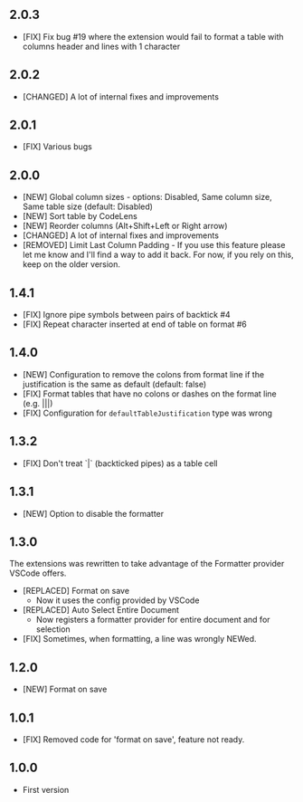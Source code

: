## 2.0.3

* [FIX] Fix bug #19 where the extension would fail to format a table with columns header and lines with 1 character

## 2.0.2

* [CHANGED] A lot of internal fixes and improvements 

## 2.0.1

* [FIX] Various bugs


## 2.0.0

* [NEW] Global column sizes - options: Disabled, Same column size, Same table size (default: Disabled)
* [NEW] Sort table by CodeLens
* [NEW] Reorder columns (Alt+Shift+Left or Right arrow)
* [CHANGED] A lot of internal fixes and improvements 
* [REMOVED] Limit Last Column Padding - If you use this feature please let me know and I'll find a way to add it back. For now, if you rely on this, keep on the older version.


## 1.4.1

* [FIX] Ignore pipe symbols between pairs of backtick #4
* [FIX] Repeat character inserted at end of table on format #6


## 1.4.0

* [NEW] Configuration to remove the colons from format line if the justification is the same as default (default: false)
* [FIX] Format tables that have no colons or dashes on the format line (e.g. |||)
* [FIX] Configuration for `defaultTableJustification` type was wrong


## 1.3.2

* [FIX] Don't treat \`\|\` (backticked pipes) as a table cell


## 1.3.1

* [NEW] Option to disable the formatter


## 1.3.0

The extensions was rewritten to take advantage of the Formatter provider VSCode offers.

* [REPLACED] Format on save
    - Now it uses the config provided by VSCode
* [REPLACED] Auto Select Entire Document
    - Now registers a formatter provider for entire document and for selection
* [FIX] Sometimes, when formatting, a line was wrongly NEWed.


## 1.2.0

* [NEW] Format on save


## 1.0.1

* [FIX] Removed code for 'format on save', feature not ready.


## 1.0.0

* First version